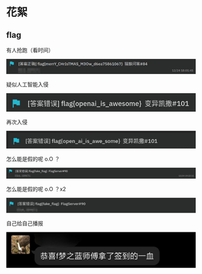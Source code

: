 # 花絮

## flag

有人抢跑（看时间）

![抢跑](./images/%E6%8A%A2%E8%B7%91.png)

疑似人工智能入侵

![智械危机](./images/%E6%99%BA%E6%A2%B0%E5%8D%B1%E6%9C%BA.png)

再次入侵

![智械危机2](./images/%E6%99%BA%E6%A2%B0%E5%8D%B1%E6%9C%BA2.png)

怎么能是假的呢 o.O ？

![怎么能是假的呢](./images/%E6%80%8E%E4%B9%88%E8%83%BD%E6%98%AF%E5%81%87%E7%9A%84%E5%91%A2.png)

怎么能是假的呢 o.O ？x2

![怎么能是假的呢x2](./images/%E6%80%8E%E4%B9%88%E8%83%BD%E6%98%AF%E5%81%87%E7%9A%84%E5%91%A2x2.png)

自己给自己播报

![自己给自己播报](./images/%E8%87%AA%E5%B7%B1%E7%BB%99%E8%87%AA%E5%B7%B1%E6%92%AD%E6%8A%A5.jpg)
